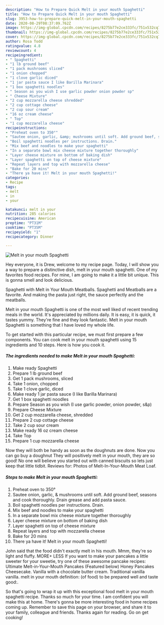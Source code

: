 ```yaml
---
description: "How to Prepare Quick Melt in your mouth Spaghetti"
title: "How to Prepare Quick Melt in your mouth Spaghetti"
slug: 3953-how-to-prepare-quick-melt-in-your-mouth-spaghetti
date: 2020-08-29T08:37:09.762Z
image: https://img-global.cpcdn.com/recipes/8275b77e2ce333fc/751x532cq70/melt-in-your-mouth-spaghetti-recipe-main-photo.jpg
thumbnail: https://img-global.cpcdn.com/recipes/8275b77e2ce333fc/751x532cq70/melt-in-your-mouth-spaghetti-recipe-main-photo.jpg
cover: https://img-global.cpcdn.com/recipes/8275b77e2ce333fc/751x532cq70/melt-in-your-mouth-spaghetti-recipe-main-photo.jpg
author: Rosa Todd
ratingvalue: 4.8
reviewcount: 4
recipeingredient:
- " Spaghetti"
- "1 lb ground beef"
- "1 pack mushrooms sliced"
- "1 onion chopped"
- "1 clove garlic diced"
- "1 jar pasta sauce I like Barilla Marinara"
- "1 box spaghetti noodles"
- " Season as you wish I use garlic powder onion powder sp"
- " Cheese Mixture"
- "2 cup mozzarella cheese shredded"
- "2 cup cottage cheese"
- "2 cup sour cream"
- "16 oz cream cheese"
- " Top"
- "1 cup mozzarella cheese"
recipeinstructions:
- "Preheat oven to 350°"
- "Sautee onion, garlic, &amp; mushrooms until soft. Add ground beef, seasons and cook thoroughly. Drain grease and add pasta sauce."
- "Boil spaghetti noodles per instructions. Drain."
- "Mix beef and noodles to make your spaghetti"
- "In a separate bowl mix cheese mixture together thoroughly"
- "Layer cheese mixture on bottom of baking dish"
- "Layer spaghetti on top of cheese mixture"
- "Repeat layers and top with mozzarella cheese"
- "Bake for 20 mins"
- "There ya have it! Melt in your mouth Spaghetti!"
categories:
- Recipe
tags:
- melt
- in
- your

katakunci: melt in your 
nutrition: 285 calories
recipecuisine: American
preptime: "PT31M"
cooktime: "PT35M"
recipeyield: "1"
recipecategory: Dinner

---
```



![Melt in your mouth Spaghetti](https://img-global.cpcdn.com/recipes/8275b77e2ce333fc/751x532cq70/melt-in-your-mouth-spaghetti-recipe-main-photo.jpg)

Hey everyone, it is Drew, welcome to my recipe page. Today, I will show you a way to prepare a distinctive dish, melt in your mouth spaghetti. One of my favorites food recipes. For mine, I am going to make it a little bit unique. This is gonna smell and look delicious.

Spaghetti with Melt in Your Mouth Meatballs. Spaghetti and Meatballs are a favorite. And making the pasta just right, the sauce perfectly and the meatballs.

Melt in your mouth Spaghetti is one of the most well liked of recent trending meals in the world. It's appreciated by millions daily. It is easy, it is quick, it tastes yummy. They're fine and they look fantastic. Melt in your mouth Spaghetti is something that I have loved my whole life.


To get started with this particular recipe, we must first prepare a few components. You can cook melt in your mouth spaghetti using 15 ingredients and 10 steps. Here is how you cook it.

<!--inarticleads1-->

##### The ingredients needed to make Melt in your mouth Spaghetti:

1. Make ready  Spaghetti
1. Prepare 1 lb ground beef
1. Get 1 pack mushrooms, sliced
1. Take 1 onion, chopped
1. Take 1 clove garlic, diced
1. Make ready 1 jar pasta sauce (I like Barilla Marinara)
1. Get 1 box spaghetti noodles
1. Prepare  Season as you wish (I use garlic powder, onion powder, s&amp;p)
1. Prepare  Cheese Mixture
1. Get 2 cup mozzarella cheese, shredded
1. Prepare 2 cup cottage cheese
1. Take 2 cup sour cream
1. Make ready 16 oz cream cheese
1. Take  Top
1. Prepare 1 cup mozzarella cheese


Now they will both be handy as soon as the doughnuts are done. Now you can go buy a doughnut They will positively melt in your mouth, they are so good! No one will believe you started out with canned biscuits so lets just keep that little tidbit. Reviews for: Photos of Melt-In-Your-Mouth Meat Loaf. 

<!--inarticleads2-->

##### Steps to make Melt in your mouth Spaghetti:

1. Preheat oven to 350°
1. Sautee onion, garlic, &amp; mushrooms until soft. Add ground beef, seasons and cook thoroughly. Drain grease and add pasta sauce.
1. Boil spaghetti noodles per instructions. Drain.
1. Mix beef and noodles to make your spaghetti
1. In a separate bowl mix cheese mixture together thoroughly
1. Layer cheese mixture on bottom of baking dish
1. Layer spaghetti on top of cheese mixture
1. Repeat layers and top with mozzarella cheese
1. Bake for 20 mins
1. There ya have it! Melt in your mouth Spaghetti!


John said that the food didn&#39;t exactly melt in his mouth. Mmm, they&#39;re so light and fluffy. MORE+ LESS If you want to make your pancakes a little sweeter for your sweetie, try one of these awesome pancake recipes: Ultimate Melt-in-Your-Mouth Pancakes (Featured below) Honey Pancakes Cheesecake. Vanilla with a chocolate butter cream. Traditional vanilla vanilla. melt in your mouth definition: (of food) to be prepared well and taste good:. 

So that's going to wrap it up with this exceptional food melt in your mouth spaghetti recipe. Thanks so much for your time. I am confident you will make this at home. There's gonna be more interesting food in home recipes coming up. Remember to save this page on your browser, and share it to your family, colleague and friends. Thanks again for reading. Go on get cooking!
